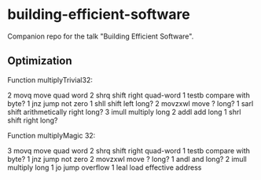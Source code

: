 # building-efficient-software

Companion repo for the talk "Building Efficient Software".

## Optimization

Function multiplyTrivial32:

2 movq    move quad word
2 shrq    shift right quad-word
1 testb   compare with byte?
1 jnz     jump not zero
1 shll    shift left long?
2 movzxwl move ? long?
1 sarl    shift arithmetically right long?
3 imull   multiply long
2 addl    add long
1 shrl    shift right long?

Function multiplyMagic 32:

3 movq    move quad word
2 shrq    shift right quad-word
1 testb   compare with byte?
1 jnz     jump not zero
2 movzxwl move ? long?
1 andl    and long?
2 imull   multiply long
1 jo      jump overflow
1 leal    load effective address

